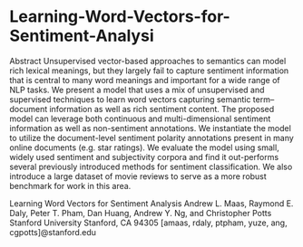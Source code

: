 # Learning-Word-Vectors-for-Sentiment-Analysi
Abstract
Unsupervised vector-based approaches to semantics can model rich lexical meanings, but
they largely fail to capture sentiment information that is central to many word meanings and
important for a wide range of NLP tasks. We
present a model that uses a mix of unsupervised and supervised techniques to learn word
vectors capturing semantic term–document information as well as rich sentiment content.
The proposed model can leverage both continuous and multi-dimensional sentiment information as well as non-sentiment annotations. We instantiate the model to utilize the
document-level sentiment polarity annotations
present in many online documents (e.g. star
ratings). We evaluate the model using small,
widely used sentiment and subjectivity corpora and find it out-performs several previously introduced methods for sentiment classification. We also introduce a large dataset
of movie reviews to serve as a more robust
benchmark for work in this area.

Learning Word Vectors for Sentiment Analysis
Andrew L. Maas, Raymond E. Daly, Peter T. Pham, Dan Huang,
Andrew Y. Ng, and Christopher Potts
Stanford University
Stanford, CA 94305
[amaas, rdaly, ptpham, yuze, ang, cgpotts]@stanford.edu
